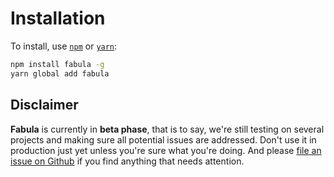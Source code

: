 # Installation

To install, use [`npm`][npm] or [`yarn`][yarn]:

```sh
npm install fabula -g
yarn global add fabula
```

## Disclaimer

**Fabula** is currently in **beta phase**, that is to say, we're still testing
on several projects and making sure all potential issues are addressed. Don't 
use it in production just yet unless you're sure what you're doing. And please 
[file an issue on Github][gh-issue] if you find anything that needs attention.

[npm]: https://www.npmjs.com/
[yarn]: https://yarnpkg.com/
[gh-issue]: https://github.com/nuxt/fabula/issues/new